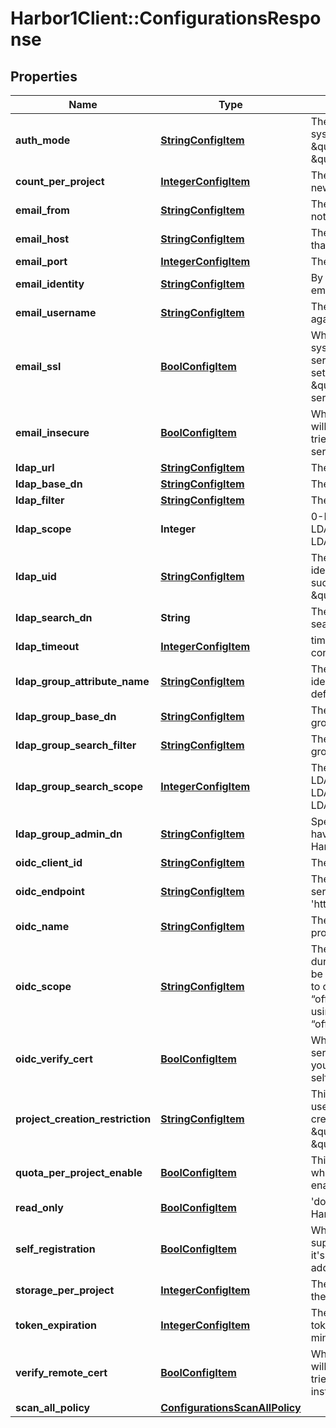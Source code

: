 # Harbor1Client::ConfigurationsResponse

## Properties
Name | Type | Description | Notes
------------ | ------------- | ------------- | -------------
**auth_mode** | [**StringConfigItem**](StringConfigItem.md) | The auth mode of current system, such as \&quot;db_auth\&quot;, \&quot;ldap_auth\&quot; | [optional] 
**count_per_project** | [**IntegerConfigItem**](IntegerConfigItem.md) | The default count quota for the new created projects. | [optional] 
**email_from** | [**StringConfigItem**](StringConfigItem.md) | The sender name for Email notification. | [optional] 
**email_host** | [**StringConfigItem**](StringConfigItem.md) | The hostname of SMTP server that sends Email notification. | [optional] 
**email_port** | [**IntegerConfigItem**](IntegerConfigItem.md) | The port of SMTP server. | [optional] 
**email_identity** | [**StringConfigItem**](StringConfigItem.md) | By default it&#39;s empty so the email_username is picked. | [optional] 
**email_username** | [**StringConfigItem**](StringConfigItem.md) | The username for authenticate against SMTP server. | [optional] 
**email_ssl** | [**BoolConfigItem**](BoolConfigItem.md) | When it&#39;s set to true the system will access Email server via TLS by default.  If it&#39;s set to false, it still will handle \&quot;STARTTLS\&quot; from server side. | [optional] 
**email_insecure** | [**BoolConfigItem**](BoolConfigItem.md) | Whether or not the certificate will be verified when Harbor tries to access the email server. | [optional] 
**ldap_url** | [**StringConfigItem**](StringConfigItem.md) | The URL of LDAP server. | [optional] 
**ldap_base_dn** | [**StringConfigItem**](StringConfigItem.md) | The Base DN for LDAP binding. | [optional] 
**ldap_filter** | [**StringConfigItem**](StringConfigItem.md) | The filter for LDAP binding. | [optional] 
**ldap_scope** | **Integer** | 0-LDAP_SCOPE_BASE, 1-LDAP_SCOPE_ONELEVEL, 2-LDAP_SCOPE_SUBTREE | [optional] 
**ldap_uid** | [**StringConfigItem**](StringConfigItem.md) | The attribute which is used as identity for the LDAP binding, such as \&quot;CN\&quot; or \&quot;SAMAccountname\&quot; | [optional] 
**ldap_search_dn** | **String** | The DN of the user to do the search. | [optional] 
**ldap_timeout** | [**IntegerConfigItem**](IntegerConfigItem.md) | timeout in seconds for connection to LDAP server. | [optional] 
**ldap_group_attribute_name** | [**StringConfigItem**](StringConfigItem.md) | The attribute which is used as identity of the LDAP group, default is cn. | [optional] 
**ldap_group_base_dn** | [**StringConfigItem**](StringConfigItem.md) | The base DN to search LDAP group. | [optional] 
**ldap_group_search_filter** | [**StringConfigItem**](StringConfigItem.md) | The filter to search the ldap group. | [optional] 
**ldap_group_search_scope** | [**IntegerConfigItem**](IntegerConfigItem.md) | The scope to search ldap. &#39;0-LDAP_SCOPE_BASE, 1-LDAP_SCOPE_ONELEVEL, 2-LDAP_SCOPE_SUBTREE&#39; | [optional] 
**ldap_group_admin_dn** | [**StringConfigItem**](StringConfigItem.md) | Specify the ldap group which have the same privilege with Harbor admin. | [optional] 
**oidc_client_id** | [**StringConfigItem**](StringConfigItem.md) | The client id of the OIDC. | [optional] 
**oidc_endpoint** | [**StringConfigItem**](StringConfigItem.md) | The URL of an OIDC-complaint server, must start with &#39;https://&#39;. | [optional] 
**oidc_name** | [**StringConfigItem**](StringConfigItem.md) | The name of the OIDC provider. | [optional] 
**oidc_scope** | [**StringConfigItem**](StringConfigItem.md) | The scope sent to OIDC server during authentication, should be separated by comma. It has to contain “openid”, and “offline_access”. If you are using google, please remove “offline_access” from this field. | [optional] 
**oidc_verify_cert** | [**BoolConfigItem**](BoolConfigItem.md) | Whether verify your OIDC server certificate, disable it if your OIDC server is hosted via self-hosted certificate. | [optional] 
**project_creation_restriction** | [**StringConfigItem**](StringConfigItem.md) | This attribute restricts what users have the permission to create project.  It can be \&quot;everyone\&quot; or \&quot;adminonly\&quot;. | [optional] 
**quota_per_project_enable** | [**BoolConfigItem**](BoolConfigItem.md) | This attribute indicates whether quota per project enabled in harbor | [optional] 
**read_only** | [**BoolConfigItem**](BoolConfigItem.md) | &#39;docker push&#39; is prohibited by Harbor if you set it to true.    | [optional] 
**self_registration** | [**BoolConfigItem**](BoolConfigItem.md) | Whether the Harbor instance supports self-registration.  If it&#39;s set to false, admin need to add user to the instance. | [optional] 
**storage_per_project** | [**IntegerConfigItem**](IntegerConfigItem.md) | The default storage quota for the new created projects. | [optional] 
**token_expiration** | [**IntegerConfigItem**](IntegerConfigItem.md) | The expiration time of the token for internal Registry, in minutes. | [optional] 
**verify_remote_cert** | [**BoolConfigItem**](BoolConfigItem.md) | Whether or not the certificate will be verified when Harbor tries to access a remote Harbor instance for replication. | [optional] 
**scan_all_policy** | [**ConfigurationsScanAllPolicy**](ConfigurationsScanAllPolicy.md) |  | [optional] 


